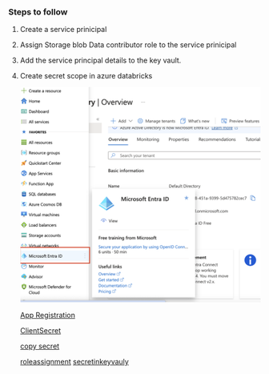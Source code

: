 ### Steps to follow
1. Create a service prinicipal
2. Assign Storage blob Data contributor role to the service prinicipal
3. Add the service principal details to the key vault.
4. Create secret scope in azure databricks

   ![entraid](/ProjectImages/EntraId.png)

   [App Registration](ProjectImages/2.AppRegistration.png)

   [ClientSecret](ProjectImages/3.NewClientSecret.png)

   [copy secret](ProjectImages/4.CopysecretValue.png)

   [roleassignment](ProjectImages/5.RoleAssignmentinDL.png)
   [secretinkeyvauly](ProjectImages/6.CreatesecertinKeyVault.png)
